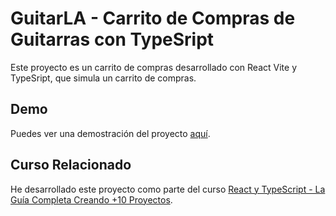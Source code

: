 # GuitarLA - Carrito de Compras de Guitarras con TypeSript

Este proyecto es un carrito de compras desarrollado con React Vite y TypeSript, que simula un carrito de compras.

## Demo

Puedes ver una demostración del proyecto [aquí](https://fantastic-duckanoo-1e5f49.netlify.app/).


## Curso Relacionado

He desarrollado este proyecto como parte del curso [React y TypeScript - La Guía Completa Creando +10 Proyectos](https://www.udemy.com/share/101Wpi3/).
